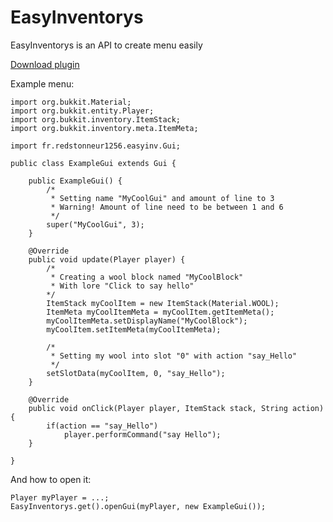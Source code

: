 # EasyInventorys

EasyInventorys is an API to create menu easily

[Download plugin](https://www.spigotmc.org/resources/easyinventory.68860/)


Example menu:

```
import org.bukkit.Material;
import org.bukkit.entity.Player;
import org.bukkit.inventory.ItemStack;
import org.bukkit.inventory.meta.ItemMeta;

import fr.redstonneur1256.easyinv.Gui;

public class ExampleGui extends Gui {

	public ExampleGui() {
		/*
		 * Setting name "MyCoolGui" and amount of line to 3 
		 * Warning! Amount of line need to be between 1 and 6
		 */
		super("MyCoolGui", 3);
	}
	
	@Override
	public void update(Player player) {
		/* 
		 * Creating a wool block named "MyCoolBlock"
		 * With lore "Click to say hello"
		*/
		ItemStack myCoolItem = new ItemStack(Material.WOOL);
		ItemMeta myCoolItemMeta = myCoolItem.getItemMeta();
		myCoolItemMeta.setDisplayName("MyCoolBlock");
		myCoolItem.setItemMeta(myCoolItemMeta);
		
		/*
		 * Setting my wool into slot "0" with action "say_Hello"
		 */
		setSlotData(myCoolItem, 0, "say_Hello");
	}
	
	@Override
	public void onClick(Player player, ItemStack stack, String action) {
		if(action == "say_Hello")
			player.performCommand("say Hello");
	}
	
}
```

And how to open it:
```
Player myPlayer = ...;
EasyInventorys.get().openGui(myPlayer, new ExampleGui());
```

